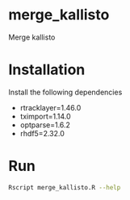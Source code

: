 # merge_kallisto

Merge kallisto

# Installation

Install the following dependencies

- rtracklayer=1.46.0
- tximport=1.14.0
- optparse=1.6.2
- rhdf5=2.32.0

# Run

```bash
Rscript merge_kallisto.R --help
```
